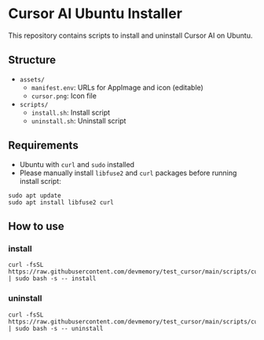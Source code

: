 # Cursor AI Ubuntu Installer
This repository contains scripts to install and uninstall Cursor AI on Ubuntu.

## Structure

- `assets/`
  - `manifest.env`: URLs for AppImage and icon (editable)
  - `cursor.png`: Icon file
- `scripts/`
  - `install.sh`: Install script
  - `uninstall.sh`: Uninstall script

## Requirements

- Ubuntu with `curl` and `sudo` installed
- Please manually install `libfuse2` and `curl` packages before running install script:
```
sudo apt update
sudo apt install libfuse2 curl
```

## How to use
### install
```
curl -fsSL https://raw.githubusercontent.com/devmemory/test_cursor/main/scripts/cursor.sh | sudo bash -s -- install
```

### uninstall
```
curl -fsSL https://raw.githubusercontent.com/devmemory/test_cursor/main/scripts/cursor.sh | sudo bash -s -- uninstall
```